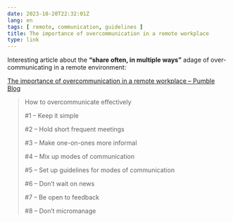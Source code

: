 ```yaml
---
date: 2023-10-20T22:32:01Z
lang: en
tags: [ remote, communication, guidelines ]
title: The importance of overcommunication in a remote workplace
type: link
---
```


Interesting article about the **“share often, in multiple ways”** adage of over-communicating in a remote environment:

[The importance of overcommunication in a remote workplace – Pumble Blog](https://pumble.com/blog/overcommunication/)

> How to overcommunicate effectively
>
> #1 – Keep it simple
>
> #2 – Hold short frequent meetings
>
> #3 – Make one-on-ones more informal 
>
> #4 – Mix up modes of communication
>
> #5 – Set up guidelines for modes of communication
>
> #6 – Don’t wait on news
>
> #7 – Be open to feedback
>
> #8 – Don’t micromanage 
